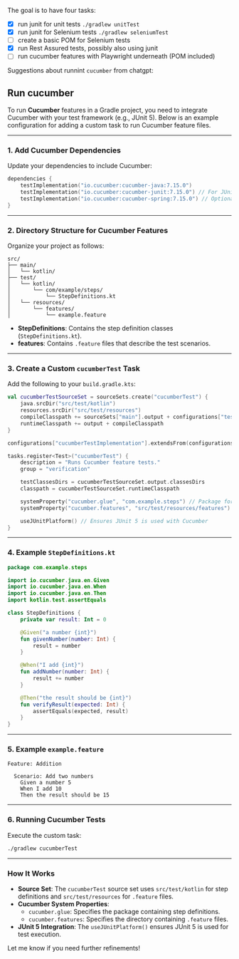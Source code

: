 The goal is to have four tasks:
* [x] run junit for unit tests `./gradlew unitTest`
* [x] run junit for Selenium tests `./gradlew seleniumTest`
* [ ] create a basic POM for Selenium tests
* [x] run Rest Assured tests, possibly also using junit
* [ ] run cucumber features with Playwright underneath (POM included)

Suggestions about runnint `cucumber` from chatgpt:

## Run cucumber

To run **Cucumber** features in a Gradle project, you need to integrate Cucumber with your test framework (e.g., JUnit 5). Below is an example configuration for adding a custom task to run Cucumber feature files.

---

### 1. Add Cucumber Dependencies
Update your dependencies to include Cucumber:

```kotlin
dependencies {
    testImplementation("io.cucumber:cucumber-java:7.15.0")
    testImplementation("io.cucumber:cucumber-junit:7.15.0") // For JUnit 5 integration
    testImplementation("io.cucumber:cucumber-spring:7.15.0") // Optional, if Spring is used
}
```

---

### 2. Directory Structure for Cucumber Features
Organize your project as follows:

```
src/
├── main/
│   └── kotlin/
├── test/
│   └── kotlin/
│       └── com/example/steps/
│           └── StepDefinitions.kt
│   └── resources/
│       └── features/
│           └── example.feature
```

- **StepDefinitions**: Contains the step definition classes (`StepDefinitions.kt`).
- **features**: Contains `.feature` files that describe the test scenarios.

---

### 3. Create a Custom `cucumberTest` Task

Add the following to your `build.gradle.kts`:

```kotlin
val cucumberTestSourceSet = sourceSets.create("cucumberTest") {
    java.srcDir("src/test/kotlin")
    resources.srcDir("src/test/resources")
    compileClasspath += sourceSets["main"].output + configurations["testImplementation"]
    runtimeClasspath += output + compileClasspath
}

configurations["cucumberTestImplementation"].extendsFrom(configurations["testImplementation"])

tasks.register<Test>("cucumberTest") {
    description = "Runs Cucumber feature tests."
    group = "verification"

    testClassesDirs = cucumberTestSourceSet.output.classesDirs
    classpath = cucumberTestSourceSet.runtimeClasspath

    systemProperty("cucumber.glue", "com.example.steps") // Package for step definitions
    systemProperty("cucumber.features", "src/test/resources/features") // Path to features

    useJUnitPlatform() // Ensures JUnit 5 is used with Cucumber
}
```

---

### 4. Example `StepDefinitions.kt`

```kotlin
package com.example.steps

import io.cucumber.java.en.Given
import io.cucumber.java.en.When
import io.cucumber.java.en.Then
import kotlin.test.assertEquals

class StepDefinitions {
    private var result: Int = 0

    @Given("a number {int}")
    fun givenNumber(number: Int) {
        result = number
    }

    @When("I add {int}")
    fun addNumber(number: Int) {
        result += number
    }

    @Then("the result should be {int}")
    fun verifyResult(expected: Int) {
        assertEquals(expected, result)
    }
}
```

---

### 5. Example `example.feature`

```gherkin
Feature: Addition

  Scenario: Add two numbers
    Given a number 5
    When I add 10
    Then the result should be 15
```

---

### 6. Running Cucumber Tests
Execute the custom task:

```bash
./gradlew cucumberTest
```

---

### How It Works
- **Source Set**: The `cucumberTest` source set uses `src/test/kotlin` for step definitions and `src/test/resources` for `.feature` files.
- **Cucumber System Properties**:
  - `cucumber.glue`: Specifies the package containing step definitions.
  - `cucumber.features`: Specifies the directory containing `.feature` files.
- **JUnit 5 Integration**: The `useJUnitPlatform()` ensures JUnit 5 is used for test execution.

Let me know if you need further refinements!
